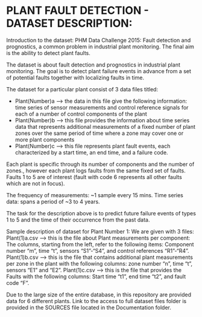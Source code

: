 
# PLANT FAULT DETECTION - DATASET DESCRIPTION:

Introduction to the dataset: PHM Data Challenge 2015: Fault detection and prognostics, a common problem in industrial plant monitoring. The final aim is the ability to detect plant faults.

The dataset is about fault detection and prognostics in industrial plant monitoring. The goal is to detect plant failure events in advance from a set of potential faults together with localizing faults in time.

The dataset for a particular plant consist of 3 data files titled: 
* Plant(Number)a --> the data in this file give the following information: time series of sensor measurements and control reference signals for each of a number of control components of the plant
* Plant(Number)b --> this file provides the information about time series data that represents additional measurements of a fixed number of plant zones over the same period of time where a zone may cover one or more plant components
* Plant(Number)c --> this file represents plant fault events, each characterized by a start time, an end time, and a failure code.

Each plant is specific through its number of components and the number of zones., however each plant logs faults from the same fixed set of faults.
Faults 1 to 5 are of interest (fault with code 6 represents all other faults which are not in focus).

The frequency of measurements: ~1 sample every 15 mins.
Time series data: spans a period of ~3 to 4 years.

The task for the description above is to predict future failure events of types 1 to 5 and the time of their occurrence from the past data.

Sample description of dataset for Plant Number 1:
We are given with 3 files:
Plant(1)a.csv --> this is the file about Plant measurements per component: The columns, starting from the left, refer to the following items:  Component number “m”, time “t”, sensors “S1”-“S4”, and control references “R1”-“R4”.
Plant(1)b.csv --> this is the file that contains additional plant measurements per zone in the plant with the following columns: zone number “n”, time “t”, sensors “E1” and “E2”.
Plant(1)c.csv --> this is the file that provides the Faults with the following columns: Start time “t1”, end time “t2”, and fault code “F”.

Due to the large size of the entire database, in this repository are provided data for 6 different plants. Link to the access to full dataset files folder is provided in the SOURCES file located in the Documentation folder.


